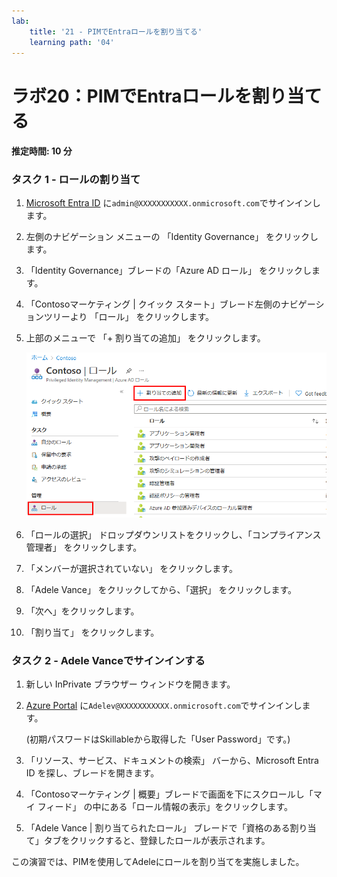 ```yaml
---
lab:
    title: '21 - PIMでEntraロールを割り当てる'
    learning path: '04'
---
```


# ラボ20：PIMでEntraロールを割り当てる

#### 推定時間: 10 分

### タスク 1 - ロールの割り当て

1. [Microsoft Entra ID]( https://portal.azure.com/#blade/Microsoft_AAD_IAM/ActiveDirectoryMenuBlade/Overview) に`admin@XXXXXXXXXXX.onmicrosoft.com`でサインインします。

1. 左側のナビゲーション メニューの 「Identity Governance」 をクリックします。

1. 「Identity  Governance」ブレードの「Azure AD ロール」 をクリックします。

1. 「Contosoマーケティング | クイック スタート」ブレード左側のナビゲーションツリーより 「ロール」 をクリックします。

1. 上部のメニューで 「+ 割り当ての追加」 をクリックします。

    ![「割り当ての追加」メニューが強調表示された Azure AD ロールを表示している画面イメージ](./media/lp4-mod3-pim-assign-role.png)

1. 「ロールの選択」 ドロップダウンリストをクリックし、「コンプライアンス管理者」 をクリックします。

1. 「メンバーが選択されていない」 をクリックします。

1.  「Adele Vance」 をクリックしてから、「選択」 をクリックします。

1. 「次へ」をクリックします。

1. 「割り当て」 をクリックします。

      

### タスク 2 - Adele Vanceでサインインする

1. 新しい InPrivate ブラウザー ウィンドウを開きます。

2. [Azure Portal](https://portal.azure.com) に`Adelev@XXXXXXXXXXX.onmicrosoft.com`でサインインします。

   (初期パスワードはSkillableから取得した「User Password」です。)

9. 「リソース、サービス、ドキュメントの検索」 バーから、Microsoft Entra ID を探し、ブレードを開きます。

10. 「Contosoマーケティング | 概要」ブレードで画面を下にスクロールし「マイ フィード」 の中にある「ロール情報の表示」をクリックします。

11. 「Adele Vance | 割り当てられたロール」 ブレードで「資格のある割り当て」タブをクリックすると、登録したロールが表示されます。



この演習では、PIMを使用してAdeleにロールを割り当てを実施しました。
